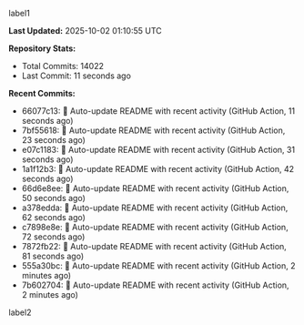 
label1 
<!-- ACTIVITY_START -->
**Last Updated:** 2025-10-02 01:10:55 UTC

**Repository Stats:**
- Total Commits: 14022
- Last Commit: 11 seconds ago

**Recent Commits:**
- 66077c13: 🤖 Auto-update README with recent activity (GitHub Action, 11 seconds ago)
- 7bf55618: 🤖 Auto-update README with recent activity (GitHub Action, 23 seconds ago)
- e07c1183: 🤖 Auto-update README with recent activity (GitHub Action, 31 seconds ago)
- 1a1f12b3: 🤖 Auto-update README with recent activity (GitHub Action, 42 seconds ago)
- 66d6e8ee: 🤖 Auto-update README with recent activity (GitHub Action, 50 seconds ago)
- a378edda: 🤖 Auto-update README with recent activity (GitHub Action, 62 seconds ago)
- c7898e8e: 🤖 Auto-update README with recent activity (GitHub Action, 72 seconds ago)
- 7872fb22: 🤖 Auto-update README with recent activity (GitHub Action, 81 seconds ago)
- 555a30bc: 🤖 Auto-update README with recent activity (GitHub Action, 2 minutes ago)
- 7b602704: 🤖 Auto-update README with recent activity (GitHub Action, 2 minutes ago)
<!-- ACTIVITY_END -->

label2
